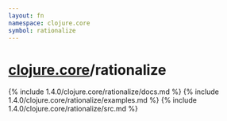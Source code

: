 ```yaml
---
layout: fn
namespace: clojure.core
symbol: rationalize
---
```


# [clojure.core](../)/rationalize

{% include 1.4.0/clojure.core/rationalize/docs.md %}
{% include 1.4.0/clojure.core/rationalize/examples.md %}
{% include 1.4.0/clojure.core/rationalize/src.md %}

